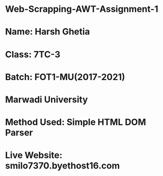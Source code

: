 # Web-Scrapping-AWT-Assignment-1

# Name: Harsh Ghetia
# Class: 7TC-3
# Batch: FOT1-MU(2017-2021)
# Marwadi University

# Method Used: Simple HTML DOM Parser

# Live Website: smilo7370.byethost16.com

